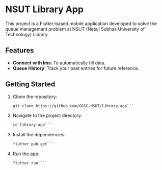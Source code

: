 # NSUT Library App

This project is a Flutter-based mobile application developed to solve the queue management problem at NSUT (Netaji Subhas University of Technology) Library.

## Features

- **Connect with Ims**: To automatically fill data.
- **Queue History**: Track your past entries for future reference.

## Getting Started

1. Clone the repository:
   ```bash
   git clone https://github.com/GDSC-NSUT/library-app```
2. Navigate to the project directory:
   ```bash
   cd library-app```
3. Install the dependencies:
   ```bash
   flutter pub get```
4. Run the app:
   ```bash
   flutter run```
